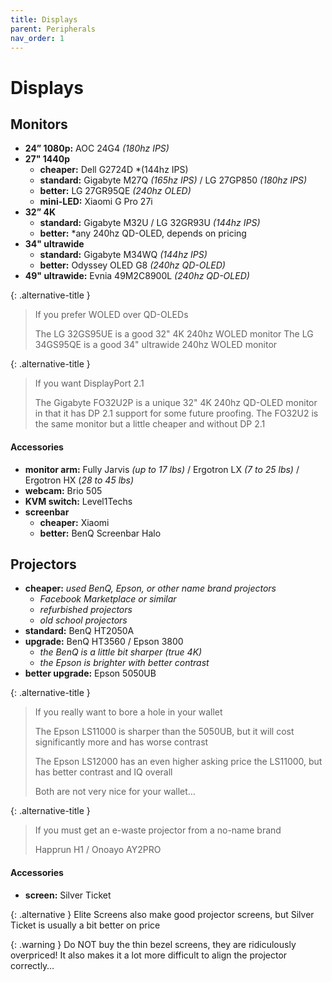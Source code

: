 ```yaml
---
title: Displays
parent: Peripherals
nav_order: 1
---
```

# Displays

## Monitors

- **24” 1080p:** AOC 24G4 *(180hz IPS)*
- **27" 1440p** 
	- **cheaper:** Dell G2724D *(144hz IPS)
	- **standard:** Gigabyte M27Q *(165hz IPS)* / LG 27GP850 *(180hz IPS)*
	- **better:** LG 27GR95QE *(240hz OLED)*
	- **mini-LED:** Xiaomi G Pro 27i
- **32” 4K** 
	- **standard:** Gigabyte M32U / LG 32GR93U *(144hz IPS)*
	- **better:** *any 240hz QD-OLED, depends on pricing
- **34" ultrawide** 
	- **standard:** Gigabyte M34WQ *(144hz IPS)*
	- **better:** Odyssey OLED G8 *(240hz QD-OLED)*
 - **49" ultrawide:** Evnia 49M2C8900L *(240hz QD-OLED)*

{: .alternative-title }
> If you prefer WOLED over QD-OLEDs
> 
> The LG 32GS95UE is a good 32" 4K 240hz WOLED monitor
> The LG 34GS95QE is a good 34" ultrawide 240hz WOLED monitor

{: .alternative-title }
> If you want DisplayPort 2.1
> 
> The Gigabyte FO32U2P is a unique 32" 4K 240hz QD-OLED monitor in that it has DP 2.1 support for some future proofing. The FO32U2 is the same monitor but a little cheaper and without DP 2.1

#### Accessories

- **monitor arm:** Fully Jarvis *(up to 17 lbs)* / Ergotron LX *(7 to 25 lbs)* / Ergotron HX (*28 to 45 lbs)*
- **webcam:** Brio 505
- **KVM switch:** Level1Techs
- **screenbar** 
	- **cheaper:** Xiaomi
	- **better:** BenQ Screenbar Halo

## Projectors

- **cheaper:** *used BenQ, Epson, or other name brand projectors*
	- *Facebook Marketplace or similar*
	- *refurbished projectors*
	- *old school projectors*
- **standard:** BenQ HT2050A
- **upgrade:** BenQ HT3560 / Epson 3800
	- *the BenQ is a little bit sharper (true 4K)*
	- *the Epson is brighter with better contrast*
- **better upgrade:** Epson 5050UB

{: .alternative-title }
> If you really want to bore a hole in your wallet
> 
> The Epson LS11000 is sharper than the 5050UB, but it will cost significantly more and has worse contrast 
> 
> The Epson LS12000 has an even higher asking price the LS11000, but has better contrast and IQ overall
> 
> Both are not very nice for your wallet…

{: .alternative-title }
> If you must get an e-waste projector from a no-name brand
> 
> Happrun H1 / Onoayo AY2PRO

#### Accessories

- **screen:** Silver Ticket 

{: .alternative }
Elite Screens also make good projector screens, but Silver Ticket is usually a bit better on price

{: .warning }
Do NOT buy the thin bezel screens, they are ridiculously overpriced! It also makes it a lot more difficult to align the projector correctly…